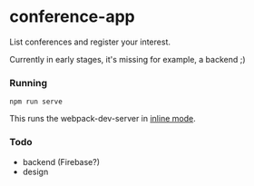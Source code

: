 # conference-app

List conferences and register your interest.

Currently in early stages, it's missing for example, a backend ;)

### Running

```
npm run serve
```

This runs the webpack-dev-server in [inline mode](https://webpack.github.io/docs/webpack-dev-server.html#inline-mode).


### Todo

- backend (Firebase?)
- design
